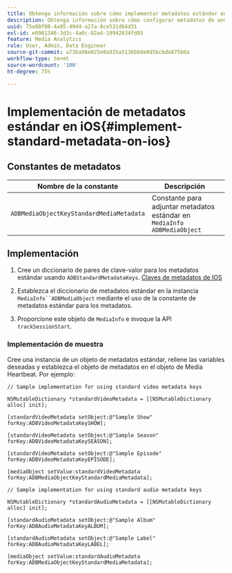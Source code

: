 ```yaml
---
title: Obtenga información sobre cómo implementar metadatos estándar en iOS
description: Obtenga información sobre cómo configurar metadatos de anuncios y vídeos estándar para que se envíen con llamadas de seguimiento en iOS.
uuid: 75a80f08-4a95-49d4-a27a-8ce531d64d31
exl-id: e0981346-3d3c-4a0c-82a4-19942634fd03
feature: Media Analytics
role: User, Admin, Data Engineer
source-git-commit: a73ba98e025e0a915a5136bb9e0d5bcbde875b0a
workflow-type: tm+mt
source-wordcount: '100'
ht-degree: 75%

---
```


# Implementación de metadatos estándar en iOS{#implement-standard-metadata-on-ios}

## Constantes de metadatos

| Nombre de la constante | Descripción   |
|---|---|
| `ADBMediaObjectKeyStandardMediaMetadata` | Constante para adjuntar metadatos estándar en `MediaInfo ADBMediaObject` |

## Implementación

1. Cree un diccionario de pares de clave-valor para los metadatos estándar usando `ADBStandardMetadataKeys`.
   [Claves de metadatos de IOS](/help/use-cases/track-av-playback/impl-std-metadata/ios-metadata-keys.md)

1. Establezca el diccionario de metadatos estándar en la instancia `MediaInfo``ADBMediaObject` mediante el uso de la constante de metadatos estándar para los metadatos.

1. Proporcione este objeto de `MediaInfo` e invoque la API `trackSessionStart`.

### Implementación de muestra

Cree una instancia de un objeto de metadatos estándar, rellene las variables deseadas y establezca el objeto de metadatos en el objeto de Media Heartbeat. Por ejemplo:

```
// Sample implementation for using standard video metadata keys 
 
NSMutableDictionary *standardVideoMetadata = [[NSMutableDictionary alloc] init]; 
 
[standardVideoMetadata setObject:@"Sample Show" forKey:ADBVideoMetadataKeySHOW]; 
 
[standardVideoMetadata setObject:@"Sample Season" forKey:ADBVideoMetadataKeySEASON]; 
 
[standardVideoMetadata setObject:@"Sample Episode" forKey:ADBVideoMetadataKeyEPISODE]; 
 
[mediaObject setValue:standardVideoMetadata forKey:ADBMediaObjectKeyStandardMediaMetadata];
```

```
// Sample implementation for using standard audio metadata keys 
 
NSMutableDictionary *standardAudioMetadata = [[NSMutableDictionary alloc] init];  
 
[standardAudioMetadata setObject:@"Sample Album"   forKey:ADBAudioMetadataKeyALBUM];  
 
[standardAudioMetadata setObject:@"Sample Label"   forKey:ADBAudioMetadataKeyLABEL]; 
 
[mediaObject setValue:standardAudioMetadata   forKey:ADBMediaObjectKeyStandardMediaMetadata];
```
